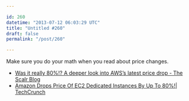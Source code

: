```yaml
---

id: 260
datetime: "2013-07-12 06:03:29 UTC"
title: "Untitled #260"
draft: false
permalink: "/post/260"

---
```


Make sure you do your math when you read about price changes. 

 
 * [Was it really 80%!? A deeper look into AWS’s latest price drop - The Scalr Blog](http://blog.scalr.com/post/55124166362/was-it-really-80-a-deeper-look-into-aws-latest)
 * [Amazon Drops Price Of EC2 Dedicated Instances By Up To 80%!| TechCrunch](http://techcrunch.com/2013/07/10/amazon-drops-price-of-ec2-dedicated-instances-by-up-to-80/)



